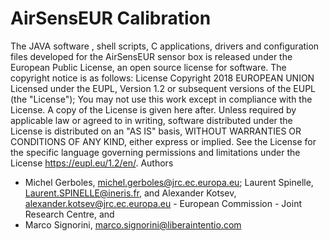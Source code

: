 # AirSensEUR Calibration
The JAVA software , shell scripts, C applications, drivers and configuration files developed for the AirSensEUR sensor box is released under the European Public License, an open source license for software. The copyright notice is as follows: 
License
Copyright 2018 EUROPEAN UNION
Licensed under the EUPL, Version 1.2 or subsequent versions of the EUPL (the "License"); You may not use this work except in compliance with the License. A copy of the License is given here after. Unless required by applicable law or agreed to in writing, software distributed under the License is distributed on an "AS IS" basis, WITHOUT WARRANTIES OR CONDITIONS OF ANY KIND, either express or implied. See the License for the specific language governing permissions and limitations under the License https://eupl.eu/1.2/en/.
Authors
- Michel Gerboles, michel.gerboles@jrc.ec.europa.eu; Laurent Spinelle, Laurent.SPINELLE@ineris.fr, and Alexander Kotsev, alexander.kotsev@jrc.ec.europa.eu - European Commission - Joint Research Centre, and
- Marco Signorini, marco.signorini@liberaintentio.com

